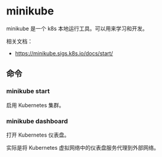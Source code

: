 # minikube

minikube 是一个 k8s 本地运行工具。可以用来学习和开发。

相关文档：

- <https://minikube.sigs.k8s.io/docs/start/>

## 命令

### minikube start

启用 Kubernetes 集群。

### minikube dashboard

打开 Kubernetes 仪表盘。

实际是将 Kubernetes 虚拟网络中的仪表盘服务代理到外部网络。
